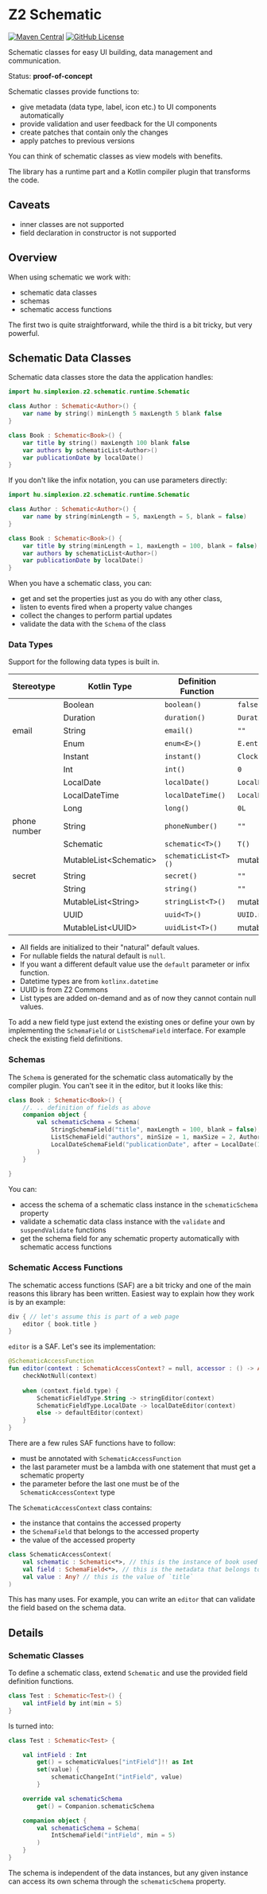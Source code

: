 # Z2 Schematic

[![Maven Central](https://img.shields.io/maven-central/v/hu.simplexion.z2/z2-schematic-runtime)](https://mvnrepository.com/artifact/hu.simplexion.z2/z2-schematic-runtime)
[![GitHub License](https://img.shields.io/badge/license-Apache%20License%202.0-blue.svg?style=flat)](http://www.apache.org/licenses/LICENSE-2.0)

Schematic classes for easy UI building, data management and communication.

Status: **proof-of-concept**

Schematic classes provide functions to:

* give metadata (data type, label, icon etc.) to UI components automatically
* provide validation and user feedback for the UI components
* create patches that contain only the changes
* apply patches to previous versions

You can think of schematic classes as view models with benefits.

The library has a runtime part and a Kotlin compiler plugin that transforms the code.

## Caveats

* inner classes are not supported
* field declaration in constructor is not supported

## Overview

When using schematic we work with:

* schematic data classes
* schemas
* schematic access functions

The first two is quite straightforward, while the third is a bit tricky, but very powerful.

## Schematic Data Classes

Schematic data classes store the data the application handles:

```kotlin
import hu.simplexion.z2.schematic.runtime.Schematic

class Author : Schematic<Author>() {
    var name by string() minLength 5 maxLength 5 blank false
}

class Book : Schematic<Book>() {
    var title by string() maxLength 100 blank false
    var authors by schematicList<Author>()
    var publicationDate by localDate()
}
```

If you don't like the infix notation, you can use parameters directly:

```kotlin
import hu.simplexion.z2.schematic.runtime.Schematic

class Author : Schematic<Author>() {
    var name by string(minLength = 5, maxLength = 5, blank = false)
}

class Book : Schematic<Book>() { 
    var title by string(minLength = 1, maxLength = 100, blank = false)
    var authors by schematicList<Author>()
    var publicationDate by localDate()
}
```

When you have a schematic class, you can:

* get and set the properties just as you do with any other class,
* listen to events fired when a property value changes
* collect the changes to perform partial updates
* validate the data with the `Schema` of the class

### Data Types

Support for the following data types is built in.

| Stereotype   | Kotlin Type               | Definition Function  | Natural Default                |
|--------------|---------------------------|----------------------|--------------------------------|
|              | Boolean                   | `boolean()`          | `false`                        |
|              | Duration                  | `duration()`         | `Duration.ZERO`                |
| email        | String                    | `email()`            | `""`                           |
|              | Enum<E>                   | `enum<E>()`          | `E.entries.first()`            |
|              | Instant                   | `instant()`          | `Clock.System.now()`           |
|              | Int                       | `int()`              | `0`                            |
|              | LocalDate                 | `localDate()`        | `LocalDate.fromEpochDays(0)`   |
|              | LocalDateTime             | `localDateTime()`    | `LocalDateTime(0,1,1,0,0,0,0)` |
|              | Long                      | `long()`             | `0L`                           |
| phone number | String                    | `phoneNumber()`      | `""`                           |
|              | Schematic<T>              | `schematic<T>()`     | `T()`                          |
|              | MutableList<Schematic<T>> | `schematicList<T>()` | mutableListOf<T>()`            |
| secret       | String                    | `secret()`           | `""`                           |
|              | String                    | `string()`           | `"" `                          |
|              | MutableList<String<T>>    | `stringList<T>()`    | mutableListOf<String>()`       |
|              | UUID<T>                   | `uuid<T>()`          | `UUID.nil<T>()`                |
|              | MutableList<UUID<T>>      | `uuidList<T>()`      | mutableListOf<UUID<T>>()`      |

* All fields are initialized to their "natural" default values.
* For nullable fields the natural default is `null`.
* If you want a different default value use the `default` parameter or infix function.
* Datetime types are from `kotlinx.datetime`
* UUID is from Z2 Commons
* List types are added on-demand and as of now they cannot contain null values.

To add a new field type just extend the existing ones or define your own by implementing
the `SchemaField` or `ListSchemaField` interface. For example check the existing field definitions.

### Schemas

The `Schema` is generated for the schematic class automatically by the compiler plugin.
You can't see it in the editor, but it looks like this:

```kotlin
class Book : Schematic<Book>() {
    //. .. definition of fields as above
    companion object {
        val schematicSchema = Schema(
            StringSchemaField("title", maxLength = 100, blank = false),
            ListSchemaField("authors", minSize = 1, maxSize = 2, Author.schematicSchema),
            LocalDateSchemaField("publicationDate", after = LocalDate(1970,1,1))
        )
    }
    
}
```

You can:

* access the schema of a schematic class instance in the `schematicSchema` property
* validate a schematic data class instance with the `validate` and `suspendValidate` functions
* get the schema field for any schematic property automatically with schematic access functions

### Schematic Access Functions

The schematic access functions (SAF) are a bit tricky and one of the main reasons this library has been written.
Easiest way to explain how they work is by an example:

```kotlin
div { // let's assume this is part of a web page
    editor { book.title }
}
```

`editor` is a SAF. Let's see its implementation:

```kotlin
@SchematicAccessFunction
fun editor(context : SchematicAccessContext? = null, accessor : () -> Any?) {
    checkNotNull(context)
   
    when (context.field.type) {
        SchematicFieldType.String -> stringEditor(context)
        SchematicFieldType.LocalDate -> localDateEditor(context)
        else -> defaultEditor(context)
    }
}
```

There are a few rules SAF functions have to follow:

* must be annotated with `SchematicAccessFunction`
* the last parameter must be a lambda with one statement that must get a schematic property
* the parameter before the last one must be of the `SchematicAccessContext` type

The `SchematicAccessContext` class contains:

* the instance that contains the accessed property
* the `SchemaField` that belongs to the accessed property
* the value of the accessed property

```kotlin
class SchematicAccessContext(
    val schematic : Schematic<*>, // this is the instance of book used in the curly brackets.
    val field : SchemaField<*>, // this is the metadata that belongs to `title`
    val value : Any? // this is the value of `title`
)
```

This has many uses. For example, you can write an `editor` that can validate the field based on the schema
data.

## Details

### Schematic Classes

To define a schematic class, extend `Schematic` and use the provided field definition functions.

```kotlin
class Test : Schematic<Test>() {
    val intField by int(min = 5)
}
```

Is turned into:

```kotlin
class Test : Schematic<Test> {

    val intField : Int
        get() = schematicValues["intField"]!! as Int
        set(value) {
            schematicChangeInt("intField", value)
        }

    override val schematicSchema
        get() = Companion.schematicSchema

    companion object {
        val schematicSchema = Schema(
            IntSchemaField("intField", min = 5)
        )
    }
}
```

The schema is independent of the data instances, but any given instance can access its own schema through the
`schematicSchema` property.

